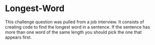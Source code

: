 # Longest-Word
This challenge question was pulled from a job interview. It consists of creating code to find the longest word in a sentence. If the sentence has more than one word of the same length you should pick the one that appears first. 
